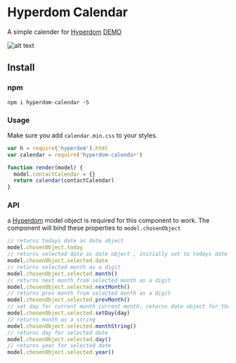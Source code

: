 # Hyperdom Calendar
A simple calender for [Hyperdom](https://github.com/featurist/hyperdom)
[DEMO](https://dobiedad.github.io/hyperdom-calendar/)

![alt text](https://cloud.githubusercontent.com/assets/6469970/25592200/cd4676f4-2eaf-11e7-913d-76cd0b3cb679.png)
## Install

### npm
    npm i hyperdom-calendar -S
### Usage
Make sure you add `calendar.min.css` to your styles.
```JavaScript
var h = require('hyperdom').html
var calendar = require('hyperdom-calendar')

function render(model) {
  model.contactCalendar = {}
  return calendar(contactCalendar)
}
```
### API
a [Hyperdom](https://github.com/featurist/hyperdom) model object is required for this component to work. The component will bind these properties to `model.chosenObject`
```JavaScript
// returns todays date as date object
model.chosenObject.today
// returns selected date as date object , initially set to todays date
model.chosenObject.selected.date
// returns selected month as a digit
model.chosenObject.selected.month()
// returns next month from selected month as a digit
model.chosenObject.selected.nextMonth()
// returns prev month from selected month as a digit
model.chosenObject.selected.prevMonth()
// set day for current month current month, returns date object for that day
model.chosenObject.selected.setDay(day)
// returns month as a string
model.chosenObject.selected.monthString()
// returns day for selected date
model.chosenObject.selected.day()
// returns year for selected date
model.chosenObject.selected.year()
